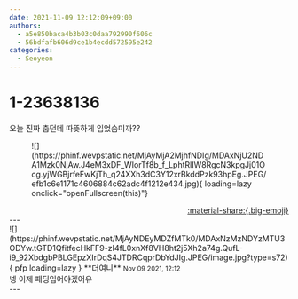 ```yaml
---
date: 2021-11-09 12:12:09+09:00
authors:
  - a5e850baca4b3b03c0daa792990f606c
  - 56bdfafb606d9ce1b4ecdd572595e242
categories:
  - Seoyeon
---
```


# 1-23638136

<div class="post-container" markdown="1">
<div class="content-container md-sidebar__scrollwrap" markdown="1">

오늘 진짜 춥던데 따뜻하게 입었슴미까?? 
<figure markdown="1">
![](https://phinf.wevpstatic.net/MjAyMjA2MjhfNDIg/MDAxNjU2NDA1Mzk0NjAw.J4eM3xDF_WIorTf8b_f_LphtRlIW8RgcN3kpgJj01Ocg.yjWGBjrfeFwKjTh_q24XXh3dC3Y12xrBkddPzk93hpEg.JPEG/efb1c6e1171c4606884c62adc4f1212e434.jpg){ loading=lazy onclick="openFullscreen(this)"}
</figure>


</div>
</div>

<div style="text-align: right;" markdown="1">
<a href="https://weverse.io/fromis9/fanpost/1-23638136" style="text-align: right;">:material-share:{.big-emoji}</a>
</div>
---

<div class="comments-container md-sidebar__scrollwrap" markdown="1">
<div class="comment" markdown="1">
<div class='id-container' markdown="1">
![](https://phinf.wevpstatic.net/MjAyNDEyMDZfMTk0/MDAxNzMzNDYzMTU3ODYw.tGTD1QfitfecHkFF9-zI4fL0xnXf8VH8ht2j5Xh2a74g.QufL-i9_92XbdgbPBLGEpzXIrDqS4JTDRCqprDbYdJIg.JPEG/image.jpg?type=s72){ pfp loading=lazy }
**<span class="artist">더여니</span>** <small>Nov 09 2021, 12:12</small><br>
</div>
<div class='comment-body' markdown="1">
넹 이제 패딩입어야겠어유
</div>
</div>
</div>
---
